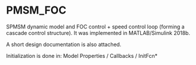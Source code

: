 # PMSM_FOC
SPMSM dynamic model and FOC control + speed control loop (forming a cascade control structure). It was implemented in MATLAB/Simulink 2018b.

A short design documentation is also attached.

Initialization is done in: Model Properties / Callbacks / InitFcn* 
